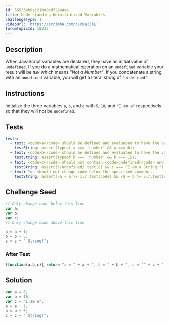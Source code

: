 ```yaml
---
id: 56533eb9ac21ba0edf2244aa
title: Understanding Uninitialized Variables
challengeType: 1
videoUrl: 'https://scrimba.com/c/cBa2JAL'
forumTopicId: 18335
---
```


## Description

<section id='description'>

When JavaScript variables are declared, they have an initial value of `undefined`. If you do a mathematical operation on an `undefined` variable your result will be `NaN` which means <dfn>"Not a Number"</dfn>. If you concatenate a string with an `undefined` variable, you will get a literal <dfn>string</dfn> of `"undefined"`.

</section>

## Instructions

<section id='instructions'>

Initialize the three variables `a`, `b`, and `c` with `5`, `10`, and `"I am a"` respectively so that they will not be `undefined`.

</section>

## Tests

<section id='tests'>

```yml
tests:
  - text: <code>a</code> should be defined and evaluated to have the value of <code>6</code>.
    testString: assert(typeof a === 'number' && a === 6);
  - text: <code>b</code> should be defined and evaluated to have the value of <code>15</code>.
    testString: assert(typeof b === 'number' && b === 15);
  - text: <code>c</code> should not contain <code>undefined</code> and should have a value of "I am a String!"
    testString: assert(!/undefined/.test(c) && c === "I am a String!");
  - text: You should not change code below the specified comment.
    testString: assert(/a = a \+ 1;/.test(code) && /b = b \+ 5;/.test(code) && /c = c \+ " String!";/.test(code));

```

</section>

## Challenge Seed

<section id='challengeSeed'>

<div id='js-seed'>

```js
// Only change code below this line
var a;
var b;
var c;
// Only change code above this line

a = a + 1;
b = b + 5;
c = c + " String!";
```

</div>

### After Test

<div id='js-teardown'>

```js
(function(a,b,c){ return "a = " + a + ", b = " + b + ", c = '" + c + "'"; })(a,b,c);
```

</div>

</section>

## Solution

<section id='solution'>

```js
var a = 5;
var b = 10;
var c = "I am a";
a = a + 1;
b = b + 5;
c = c + " String!";
```

</section>
